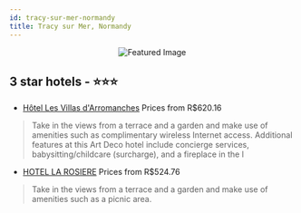 ```yaml
---
id: tracy-sur-mer-normandy
title: Tracy sur Mer, Normandy
---
```


<center><img src="https://i.travelapi.com/hotels/2000000/1170000/1166200/1166107/81ad995c_z.jpg" alt="Featured Image" /></center>


##  3 star hotels - ⭐️⭐️⭐️

-    [Hôtel Les Villas d'Arromanches](https://us.hurb.com/hotels/tracy-sur-mer/hotel-les-villas-d-arromanches-JNP-JP741164?cmp=18055) Prices from R$620.16
   > Take in the views from a terrace and a garden and make use of amenities such as complimentary wireless Internet access. Additional features at this Art Deco hotel include concierge services, babysitting/childcare (surcharge), and a fireplace in the l
-    [HOTEL LA ROSIERE](https://us.hurb.com/hotels/tracy-sur-mer/hotel-la-rosiere-JNP-JP845761?cmp=18055) Prices from R$524.76
   > Take in the views from a terrace and a garden and make use of amenities such as a picnic area.
